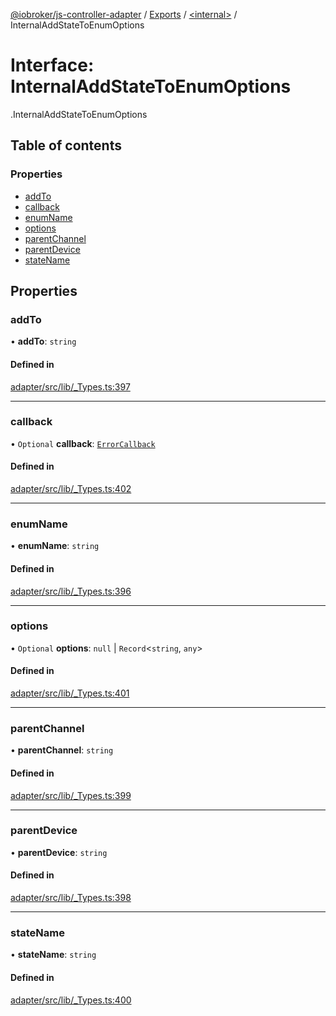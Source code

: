 [@iobroker/js-controller-adapter](../README.md) / [Exports](../modules.md) / [<internal\>](../modules/internal_.md) / InternalAddStateToEnumOptions

# Interface: InternalAddStateToEnumOptions

[<internal>](../modules/internal_.md).InternalAddStateToEnumOptions

## Table of contents

### Properties

- [addTo](internal_.InternalAddStateToEnumOptions.md#addto)
- [callback](internal_.InternalAddStateToEnumOptions.md#callback)
- [enumName](internal_.InternalAddStateToEnumOptions.md#enumname)
- [options](internal_.InternalAddStateToEnumOptions.md#options)
- [parentChannel](internal_.InternalAddStateToEnumOptions.md#parentchannel)
- [parentDevice](internal_.InternalAddStateToEnumOptions.md#parentdevice)
- [stateName](internal_.InternalAddStateToEnumOptions.md#statename)

## Properties

### addTo

• **addTo**: `string`

#### Defined in

[adapter/src/lib/_Types.ts:397](https://github.com/ioBroker/ioBroker.js-controller/blob/931c925a/packages/adapter/src/lib/_Types.ts#L397)

___

### callback

• `Optional` **callback**: [`ErrorCallback`](../modules/internal_.md#errorcallback)

#### Defined in

[adapter/src/lib/_Types.ts:402](https://github.com/ioBroker/ioBroker.js-controller/blob/931c925a/packages/adapter/src/lib/_Types.ts#L402)

___

### enumName

• **enumName**: `string`

#### Defined in

[adapter/src/lib/_Types.ts:396](https://github.com/ioBroker/ioBroker.js-controller/blob/931c925a/packages/adapter/src/lib/_Types.ts#L396)

___

### options

• `Optional` **options**: ``null`` \| `Record`<`string`, `any`\>

#### Defined in

[adapter/src/lib/_Types.ts:401](https://github.com/ioBroker/ioBroker.js-controller/blob/931c925a/packages/adapter/src/lib/_Types.ts#L401)

___

### parentChannel

• **parentChannel**: `string`

#### Defined in

[adapter/src/lib/_Types.ts:399](https://github.com/ioBroker/ioBroker.js-controller/blob/931c925a/packages/adapter/src/lib/_Types.ts#L399)

___

### parentDevice

• **parentDevice**: `string`

#### Defined in

[adapter/src/lib/_Types.ts:398](https://github.com/ioBroker/ioBroker.js-controller/blob/931c925a/packages/adapter/src/lib/_Types.ts#L398)

___

### stateName

• **stateName**: `string`

#### Defined in

[adapter/src/lib/_Types.ts:400](https://github.com/ioBroker/ioBroker.js-controller/blob/931c925a/packages/adapter/src/lib/_Types.ts#L400)
